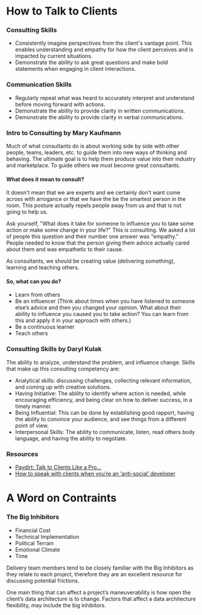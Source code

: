 # How to Talk to Clients

### Consulting Skills
- Consistently imagine perspectives from the client's vantage point. This enables understanding and empathy for how the client perceives and is impacted by current situations.
- Demonstrate the ability to ask great questions and make bold statements when engaging in client interactions.

### Communication Skills
- Regularly repeat what was heard to accurately interpret and understand before moving forward with actions.
- Demonstrate the ability to provide clarity in written communications.
- Demonstrate the ability to provide clarity in verbal communications.

### Intro to Consulting by Mary Kaufmann
Much of what consultants do is about working side by side with other people, teams, leaders, etc. to guide them into new ways of thinking and behaving. The ultimate goal is to help them produce value into their industry and marketplace. To guide others we must become great consultants.

#### What does it mean to consult?
It doesn't mean that we are experts and we certainly don't want come across with arrogance or that we have the be the smartest person in the room. This posture actually repels people away from us and that is not going to help us.

Ask yourself, "What does it take for someone to influence you to take some action or make some change in your life?" This is consulting. We asked a lot of people this question and their number one answer was "empathy." People needed to know that the person giving them advice actually cared about them and was empathetic to their cause.

As consultants, we should be creating value (delivering something), learning and teaching others.

#### So, what can you do?
- Learn from others
- Be an influencer (Think about times when you have listened to someone else’s advice and then you changed your opinion. What about their ability to influence you caused you to take action? You can learn from this and apply it in your approach with others.)
- Be a continuous learner
- Teach others


### Consulting Skills by Daryl Kulak
The ability to analyze, understand the problem, and influence change. Skills that make up this consulting competency are:

- Analytical skills: discussing challenges, collecting relevant information, and coming up with creative solutions.
- Having Initiative: The ability to identify where action is needed, while encouraging efficiency, and being clear on how to deliver success, in a timely manner.
- Being Influential: This can be done by establishing good rapport, having the ability to convince your audience, and see things from a different point of view.
- Interpersonal Skills: The ability to communicate, listen, read others body language, and having the ability to negotiate.

### Resources
- [Paydirt: Talk to Clients Like a Pro...](https://paydirtapp.com/blog/talk-to-clients-with-these-communication-hacks/)
- [How to speak with clients when you’re an ‘anti-social’ developer
](https://www.godaddy.com/garage/how-to-speak-with-clients-when-youre-an-anti-social-developer/)

# A Word on Contraints

### The Big Inhibitors
- Financial Cost
- Technical Implementation
- Political Terrain
- Emotional Climate 
- Time

Delivery team members tend to be closely familiar with the Big Inhibitors as they relate to each project, therefore they are an excellent resource for discussing potential frictions. 

One main thing that can affect a project’s maneuverability is how open the client’s data architecture is to change. Factors that affect a data architecture flexibility, may include the big inhibitors.